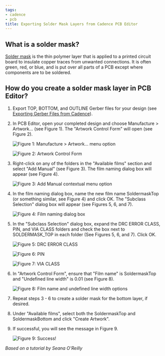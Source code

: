 ```yaml
---
tags:
- cadence
- pcb
title: Exporting Solder Mask Layers from Cadence PCB Editor
---
```


## What is a solder mask?

[Solder mask](https://en.wikipedia.org/wiki/Solder_mask) is the thin polymer layer that is applied to a printed circuit board to insulate copper traces from unwanted connections. It is often green, red, or blue, and is put over all parts of a PCB except where components are to be soldered.

## How do you create a solder mask layer in PCB Editor?

1.  Export TOP, BOTTOM, and OUTLINE Gerber files for your design (see [Exporting Gerber Files from Cadence](/exporting-gerber-files-from-cadence-pcb-editor/)).

2.  In PCB Editor, open your completed design and choose Manufacture > Artwork... (see Figure 1). The "Artwork Control Form" will open (see Figure 2).

    ![Figure 1: Manufacture > Artwork... menu option](/solder_mask_figures/figure-01.png)

    ![Figure 2: Artwork Control Form](/solder_mask_figures/figure-02.png)

3.  Right-click on any of the folders in the "Available films" section and select "Add Manual" (see Figure 3). The film naming dialog box will appear (see Figure 4).

    ![Figure 3: Add Manual contextual menu option](/solder_mask_figures/figure-03.png)
                                
  
4.  In the film naming dialog box, name the new film name SoldermaskTop (or something similar, see Figure 4) and click OK. The "Subclass Selection" dialog box will appear (see Figures 5, 6, and 7).

    ![Figure 4: Film naming dialog box](/solder_mask_figures/figure-04.png)

5.  In the "Subclass Selection" dialog box, expand the DRC ERROR CLASS, PIN, and VIA CLASS folders and check the box next to SOLDERMASK_TOP in each folder (See Figures 5, 6, and 7). Click OK.

    ![Figure 5: DRC ERROR CLASS](/solder_mask_figures/figure-05.png)

    ![Figure 6: PIN](/solder_mask_figures/figure-06.png)

    ![Figure 7: VIA CLASS](/solder_mask_figures/figure-07.png)

6.  In "Artwork Control Form", ensure that "Film name" is SoldermaskTop and "Undefined line width" is 0.01 (see Figure 8).

    ![Figure 8: Film name and undefined line width options](/solder_mask_figures/figure-08.png)
                          
  
7.  Repeat steps 3 - 6 to create a solder mask for the bottom layer, if desired.

8.  Under "Available films", select both the SoldermaskTop and SoldermaskBottom and click "Create Artwork".

9.  If successful, you will see the message in Figure 9.

    ![Figure 9: Success!](/solder_mask_figures/figure-09.png)
                                            
  
*Based on a tutorial by Seana O'Reilly*
